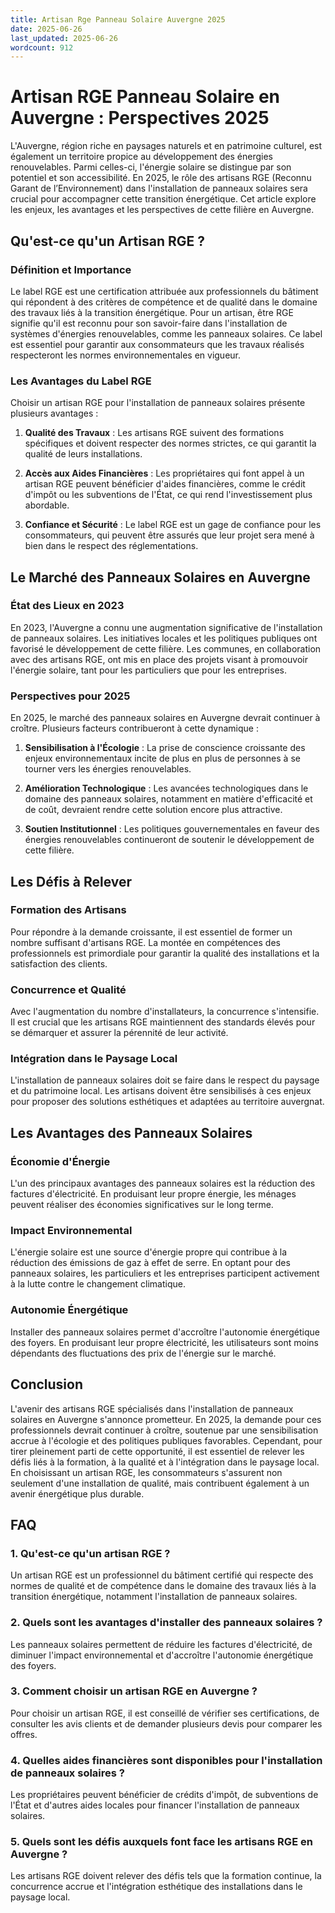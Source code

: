 ```yaml
---
title: Artisan Rge Panneau Solaire Auvergne 2025
date: 2025-06-26
last_updated: 2025-06-26
wordcount: 912
---
```


# Artisan RGE Panneau Solaire en Auvergne : Perspectives 2025

L'Auvergne, région riche en paysages naturels et en patrimoine culturel, est également un territoire propice au développement des énergies renouvelables. Parmi celles-ci, l'énergie solaire se distingue par son potentiel et son accessibilité. En 2025, le rôle des artisans RGE (Reconnu Garant de l’Environnement) dans l'installation de panneaux solaires sera crucial pour accompagner cette transition énergétique. Cet article explore les enjeux, les avantages et les perspectives de cette filière en Auvergne.

## Qu'est-ce qu'un Artisan RGE ?

### Définition et Importance

Le label RGE est une certification attribuée aux professionnels du bâtiment qui répondent à des critères de compétence et de qualité dans le domaine des travaux liés à la transition énergétique. Pour un artisan, être RGE signifie qu'il est reconnu pour son savoir-faire dans l'installation de systèmes d'énergies renouvelables, comme les panneaux solaires. Ce label est essentiel pour garantir aux consommateurs que les travaux réalisés respecteront les normes environnementales en vigueur.

### Les Avantages du Label RGE

Choisir un artisan RGE pour l'installation de panneaux solaires présente plusieurs avantages :

1. **Qualité des Travaux** : Les artisans RGE suivent des formations spécifiques et doivent respecter des normes strictes, ce qui garantit la qualité de leurs installations.
   
2. **Accès aux Aides Financières** : Les propriétaires qui font appel à un artisan RGE peuvent bénéficier d'aides financières, comme le crédit d'impôt ou les subventions de l'État, ce qui rend l'investissement plus abordable.

3. **Confiance et Sécurité** : Le label RGE est un gage de confiance pour les consommateurs, qui peuvent être assurés que leur projet sera mené à bien dans le respect des réglementations.

## Le Marché des Panneaux Solaires en Auvergne

### État des Lieux en 2023

En 2023, l'Auvergne a connu une augmentation significative de l'installation de panneaux solaires. Les initiatives locales et les politiques publiques ont favorisé le développement de cette filière. Les communes, en collaboration avec des artisans RGE, ont mis en place des projets visant à promouvoir l'énergie solaire, tant pour les particuliers que pour les entreprises.

### Perspectives pour 2025

En 2025, le marché des panneaux solaires en Auvergne devrait continuer à croître. Plusieurs facteurs contribueront à cette dynamique :

1. **Sensibilisation à l'Écologie** : La prise de conscience croissante des enjeux environnementaux incite de plus en plus de personnes à se tourner vers les énergies renouvelables.

2. **Amélioration Technologique** : Les avancées technologiques dans le domaine des panneaux solaires, notamment en matière d'efficacité et de coût, devraient rendre cette solution encore plus attractive.

3. **Soutien Institutionnel** : Les politiques gouvernementales en faveur des énergies renouvelables continueront de soutenir le développement de cette filière.

## Les Défis à Relever

### Formation des Artisans

Pour répondre à la demande croissante, il est essentiel de former un nombre suffisant d'artisans RGE. La montée en compétences des professionnels est primordiale pour garantir la qualité des installations et la satisfaction des clients.

### Concurrence et Qualité

Avec l'augmentation du nombre d'installateurs, la concurrence s'intensifie. Il est crucial que les artisans RGE maintiennent des standards élevés pour se démarquer et assurer la pérennité de leur activité.

### Intégration dans le Paysage Local

L'installation de panneaux solaires doit se faire dans le respect du paysage et du patrimoine local. Les artisans doivent être sensibilisés à ces enjeux pour proposer des solutions esthétiques et adaptées au territoire auvergnat.

## Les Avantages des Panneaux Solaires

### Économie d'Énergie

L'un des principaux avantages des panneaux solaires est la réduction des factures d'électricité. En produisant leur propre énergie, les ménages peuvent réaliser des économies significatives sur le long terme.

### Impact Environnemental

L'énergie solaire est une source d'énergie propre qui contribue à la réduction des émissions de gaz à effet de serre. En optant pour des panneaux solaires, les particuliers et les entreprises participent activement à la lutte contre le changement climatique.

### Autonomie Énergétique

Installer des panneaux solaires permet d'accroître l'autonomie énergétique des foyers. En produisant leur propre électricité, les utilisateurs sont moins dépendants des fluctuations des prix de l'énergie sur le marché.

## Conclusion

L'avenir des artisans RGE spécialisés dans l'installation de panneaux solaires en Auvergne s'annonce prometteur. En 2025, la demande pour ces professionnels devrait continuer à croître, soutenue par une sensibilisation accrue à l'écologie et des politiques publiques favorables. Cependant, pour tirer pleinement parti de cette opportunité, il est essentiel de relever les défis liés à la formation, à la qualité et à l'intégration dans le paysage local. En choisissant un artisan RGE, les consommateurs s'assurent non seulement d'une installation de qualité, mais contribuent également à un avenir énergétique plus durable.

## FAQ

### 1. Qu'est-ce qu'un artisan RGE ?

Un artisan RGE est un professionnel du bâtiment certifié qui respecte des normes de qualité et de compétence dans le domaine des travaux liés à la transition énergétique, notamment l'installation de panneaux solaires.

### 2. Quels sont les avantages d'installer des panneaux solaires ?

Les panneaux solaires permettent de réduire les factures d'électricité, de diminuer l'impact environnemental et d'accroître l'autonomie énergétique des foyers.

### 3. Comment choisir un artisan RGE en Auvergne ?

Pour choisir un artisan RGE, il est conseillé de vérifier ses certifications, de consulter les avis clients et de demander plusieurs devis pour comparer les offres.

### 4. Quelles aides financières sont disponibles pour l'installation de panneaux solaires ?

Les propriétaires peuvent bénéficier de crédits d'impôt, de subventions de l'État et d'autres aides locales pour financer l'installation de panneaux solaires.

### 5. Quels sont les défis auxquels font face les artisans RGE en Auvergne ?

Les artisans RGE doivent relever des défis tels que la formation continue, la concurrence accrue et l'intégration esthétique des installations dans le paysage local.
